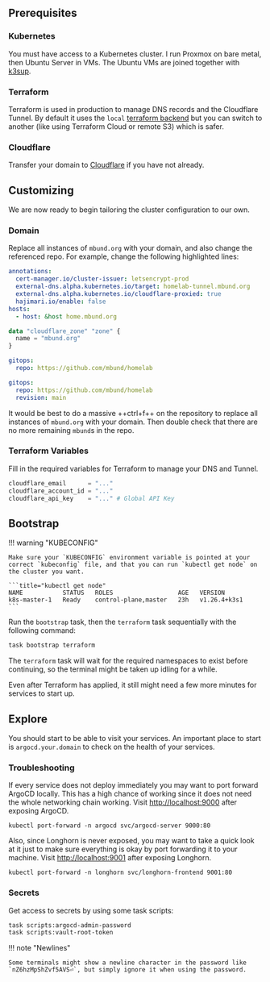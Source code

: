 ## Prerequisites

### Kubernetes

You must have access to a Kubernetes cluster. I run Proxmox on bare metal, then Ubuntu Server in VMs. The Ubuntu VMs are joined together with [k3sup](https://github.com/alexellis/k3sup).

### Terraform

Terraform is used in production to manage DNS records and the Cloudflare Tunnel. By default it uses the `local` [terraform backend](https://developer.hashicorp.com/terraform/language/settings/backends/configuration#available-backends) but you can switch to another (like using Terraform Cloud or remote S3) which is safer.

### Cloudflare

Transfer your domain to [Cloudflare](https://cloudflare.com) if you have not already.

## Customizing

We are now ready to begin tailoring the cluster configuration to our own.

### Domain

Replace all instances of `mbund.org` with your domain, and also change the referenced repo. For example, change the following highlighted lines:

```yaml hl_lines="3 7" title="apps/hajimari/values.yaml"
annotations:
  cert-manager.io/cluster-issuer: letsencrypt-prod
  external-dns.alpha.kubernetes.io/target: homelab-tunnel.mbund.org
  external-dns.alpha.kubernetes.io/cloudflare-proxied: true
  hajimari.io/enable: false
hosts:
  - host: &host home.mbund.org
```

```terraform hl_lines="2" title="terraform/modules/cloudflare/main.tf"
data "cloudflare_zone" "zone" {
  name = "mbund.org"
}
```

```yaml hl_lines="2" title="bootstrap/root/values-seed.yaml"
gitops:
  repo: https://github.com/mbund/homelab
```

```yaml hl_lines="2" title="bootstrap/root/values.yaml"
gitops:
  repo: https://github.com/mbund/homelab
  revision: main
```

It would be best to do a massive ++ctrl+f++ on the repository to replace all instances of `mbund.org` with your domain. Then double check that there are no more remaining `mbund`s in the repo.

### Terraform Variables

Fill in the required variables for Terraform to manage your DNS and Tunnel.

```terraform title="terraform/terraform.tfvars"
cloudflare_email      = "..."
cloudflare_account_id = "..."
cloudflare_api_key    = "..." # Global API Key
```

## Bootstrap

!!! warning "KUBECONFIG"

    Make sure your `KUBECONFIG` environment variable is pointed at your correct `kubeconfig` file, and that you can run `kubectl get node` on the cluster you want.

    ```title="kubectl get node"
    NAME           STATUS   ROLES                  AGE   VERSION
    k8s-master-1   Ready    control-plane,master   23h   v1.26.4+k3s1
    ```

Run the `bootstrap` task, then the `terraform` task sequentially with the following command:

```bash
task bootstrap terraform
```

The `terraform` task will wait for the required namespaces to exist before continuing, so the terminal might be taken up idling for a while.

Even after Terraform has applied, it still might need a few more minutes for services to start up.

## Explore

You should start to be able to visit your services. An important place to start is `argocd.your.domain` to check on the health of your services.

### Troubleshooting

If every service does not deploy immediately you may want to port forward ArgoCD locally. This has a high chance of working since it does not need the whole networking chain working. Visit [http://localhost:9000](http://localhost:9000) after exposing ArgoCD.

```
kubectl port-forward -n argocd svc/argocd-server 9000:80
```

Also, since Longhorn is never exposed, you may want to take a quick look at it just to make sure everything is okay by port forwarding it to your machine. Visit [http://localhost:9001](http://localhost:9001) after exposing Longhorn.

```
kubectl port-forward -n longhorn svc/longhorn-frontend 9001:80
```

### Secrets

Get access to secrets by using some task scripts:

```bash
task scripts:argocd-admin-password
task scripts:vault-root-token
```

!!! note "Newlines"

    Some terminals might show a newline character in the password like `nZ6hzMpShZvf5AVS⏎`, but simply ignore it when using the password.
